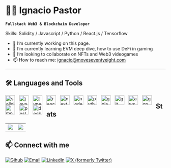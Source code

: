 # 👨‍💻 Ignacio Pastor

**`Fullstack Web3 & Blockchain Developer`**

Skills: Solidity / Javascript / Python / React.js / Tensorflow

- 🔭 I’m currently working on this page. 
- 🌱 I’m currently learning EVM deep dive, how to use DeFi in gaming 
- 👯 I’m looking to collaborate on NFTs and Web3 videogames 
- 📫 How to reach me: ignacio@moveseventyeight.com 

---

## 🛠️ Languages and Tools

<img align="left" alt="solidity" width="30px" style="padding-right:10px" src="https://cdn.jsdelivr.net/gh/devicons/devicon/icons/solidity/solidity-original.svg#gh-light-mode-only"/>
<img align="left" alt="javascript" width="30px" style="padding-right:10px" src="https://cdn.jsdelivr.net/gh/devicons/devicon/icons/javascript/javascript-original.svg"/>
<img align="left" alt="typescript" width="30px" style="padding-right:10px" src="https://cdn.jsdelivr.net/gh/devicons/devicon/icons/typescript/typescript-original.svg"/>
<img align="left" alt="react" width="30px" style="padding-right:10px" src="https://cdn.jsdelivr.net/gh/devicons/devicon/icons/react/react-original.svg"/>
<img align="left" alt="next-js" width="30px" style="padding-right:10px" src="https://cdn.jsdelivr.net/gh/devicons/devicon/icons/nextjs/nextjs-original.svg#gh-light-mode-only"/>
<img align="left" alt="node-js" width="30px" style="padding-right:10px" src="https://cdn.jsdelivr.net/gh/devicons/devicon/icons/nodejs/nodejs-original.svg"/>
<img align="left" alt="python" width="30px" style="padding-right:10px" src="https://cdn.jsdelivr.net/gh/devicons/devicon/icons/python/python-original.svg"/>
<img align="left" alt="golang" width="30px" style="padding-right:10px" src="https://cdn.jsdelivr.net/gh/devicons/devicon/icons/go/go-original.svg"/>
<img align="left" alt="git" width="30px" style="padding-right:10px" src="https://cdn.jsdelivr.net/gh/devicons/devicon/icons/git/git-original.svg"/>
<img align="left" alt="aws" width="30px" style="padding-right:10px" src="https://cdn.jsdelivr.net/gh/devicons/devicon/icons/amazonwebservices/amazonwebservices-original.svg"/>
<img align="left" alt="gcp" width="30px" style="padding-right:10px" src="https://cdn.jsdelivr.net/gh/devicons/devicon/icons/googlecloud/googlecloud-original.svg"/>
<img align="left" alt="mongo" width="30px" style="padding-right:10px" src="https://cdn.jsdelivr.net/gh/devicons/devicon/icons/mongodb/mongodb-original.svg"/>
<img align="left" alt="postgres" width="30px" style="padding-right:10px" src="https://cdn.jsdelivr.net/gh/devicons/devicon/icons/postgresql/postgresql-original.svg"/>
<img align="left" alt="docker" width="30px" style="padding-right:10px" src="https://cdn.jsdelivr.net/gh/devicons/devicon/icons/docker/docker-original.svg"/>

#

## Stats
<table>
  <tr>
    <td valign="top"><img src="https://github-readme-stats.vercel.app/api?username=ipastorsan&show_icons=true&theme=tokyonight&hide_rank=true"></td>
    <td valign="top"><img src="https://github-readme-stats-eight-theta.vercel.app/api/top-langs/?username=ipastorsan&layout=compact&theme=tokyonight"></td>
  </tr>
</table>

## 📫 Connect with me </h2>

[![Gihub](https://img.shields.io/badge/GitHub-%2312100E.svg?&style=for-the-badge&logo=Github&logoColor=white)](https://https://github.com/IpastorSan/)
[![Email](https://custom-icon-badges.demolab.com/badge/Mail-E61B23.svg?logo=mail)](mailto:ignacio@fullstackwebthree.com) 
[![LinkedIn](https://img.shields.io/badge/linkedin-%230077B5.svg?style=for-the-badge&logo=linkedin&logoColor=white)](https://www.linkedin.com/in/ignaciopastorsanchez/) 
[![X (formerly Twitter)](https://img.shields.io/twitter/url)](https://twitter.com/numbernine_eth)
